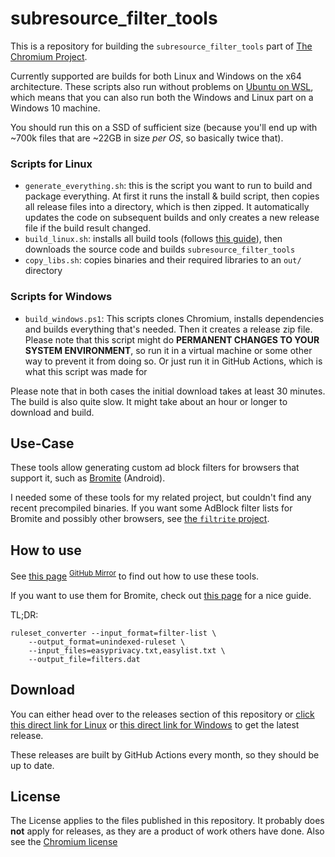 # subresource_filter_tools
This is a repository for building the `subresource_filter_tools` part of [The Chromium Project](https://www.chromium.org/Home).

Currently supported are builds for both Linux and Windows on the x64 architecture. These scripts also run without problems on [Ubuntu on WSL](https://ubuntu.com/wsl), which means that you can also run both the Windows and Linux part on a Windows 10 machine.

You should run this on a SSD of sufficient size (because you'll end up with ~700k files that are ~22GB in size *per OS*, so basically twice that).

### Scripts for Linux
* `generate_everything.sh`: this is the script you want to run to build and package everything. At first it runs the install & build script, then copies all release files into a directory, which is then zipped. It automatically updates the code on subsequent builds and only creates a new release file if the build result changed. 
* `build_linux.sh`: installs all build tools (follows [this guide](https://chromium.googlesource.com/chromium/src/+/master/docs/linux/build_instructions.md)), then downloads the source code and builds `subresource_filter_tools`
* `copy_libs.sh`: copies binaries and their required libraries to an `out/` directory

### Scripts for Windows
* `build_windows.ps1`: This scripts clones Chromium, installs dependencies and builds everything that's needed. Then it creates a release zip file. Please note that this script might do **PERMANENT CHANGES TO YOUR SYSTEM ENVIRONMENT**, so run it in a virtual machine or some other way to prevent it from doing so. Or just run it in GitHub Actions, which is what this script was made for

Please note that in both cases the initial download takes at least 30 minutes. The build is also quite slow. It might take about an hour or longer to download and build.

## Use-Case
These tools allow generating custom ad block filters for browsers that support it, such as [Bromite](https://www.bromite.org/custom-filters) (Android).

I needed some of these tools for my related project, but couldn't find any recent precompiled binaries.
If you want some AdBlock filter lists for Bromite and possibly other browsers, see [the `filtrite` project](https://github.com/xarantolus/filtrite).

## How to use
See [this page](https://chromium.googlesource.com/chromium/src.git/+/master/components/subresource_filter/FILTER_LIST_GENERATION.md) <sup>[GitHub Mirror](https://github.com/chromium/chromium/blob/master/components/subresource_filter/FILTER_LIST_GENERATION.md)</sup> to find out how to use these tools.

If you want to use them for Bromite, check out [this page](https://www.bromite.org/custom-filters) for a nice guide.

TL;DR:

	ruleset_converter --input_format=filter-list \
		--output_format=unindexed-ruleset \
		--input_files=easyprivacy.txt,easylist.txt \
		--output_file=filters.dat

## Download
You can either head over to the releases section of this repository or [click this direct link for Linux](https://github.com/xarantolus/subresource_filter_tools/releases/latest/download/subresource_filter_tools_linux-x64.zip) or [this direct link for Windows](https://github.com/xarantolus/subresource_filter_tools/releases/latest/download/subresource_filter_tools_windows-x64.zip) to get the latest release.

These releases are built by GitHub Actions every month, so they should be up to date.

## License
The License applies to the files published in this repository.
It probably does **not** apply for releases, as they are a product of work others have done.
Also see the [Chromium license](https://chromium.googlesource.com/chromium/src/+/master/LICENSE)
